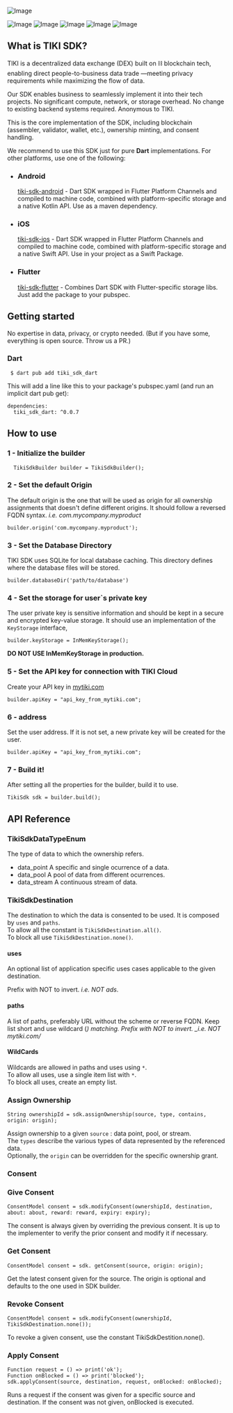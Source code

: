 ![Image](https://user-images.githubusercontent.com/3769672/184012083-4c3598d2-f81c-43f4-85cb-54fd731aeb1b.png)

![Image](https://img.shields.io/github/deployments/tiki/tiki-sdk-dart/Production?label=deployment&logo=github)
![Image](https://img.shields.io/github/workflow/status/tiki/tiki-sdk-dart/docs?label=docs&logo=github)
![Image](https://img.shields.io/pub/v/tiki_sdk_dart?logo=dart)
![Image](https://img.shields.io/pub/points/tiki_sdk_dart?logo=dart)
![Image](https://img.shields.io/github/license/tiki/tiki-sdk-dart)

## What is TIKI SDK?
TIKI is a decentralized data exchange (DEX) built on ⛓ blockchain tech, enabling direct people-to-business data trade —meeting privacy requirements while maximizing the flow of data.

Our SDK enables business to seamlessly implement it into their tech projects. No significant compute, network, or storage overhead. No change to existing backend systems required. Anonymous to TIKI.

This is the core implementation of the SDK, including blockchain (assembler, validator, wallet, etc.), ownership minting, and consent handling.  

We recommend to use this SDK just for pure **Dart** implementations. For other platforms, use one of the following:

- ### Android 
  [tiki-sdk-android](https://github.com/tiki/tiki-sdk-android) - Dart SDK wrapped in Flutter Platform Channels and compiled to machine code, combined with platform-specific storage and a native Kotlin API. Use as a maven dependency.

- ### iOS
  [tiki-sdk-ios](https://github.com/tiki/tiki-sdk-ios) - Dart SDK wrapped in Flutter Platform Channels and compiled to machine code, combined with platform-specific storage and a native Swift API. Use in your project as a Swift Package.

- ### Flutter
  [tiki-sdk-flutter](https://github.com/tiki/tiki-sdk-flutter) - Combines Dart SDK with Flutter-specific storage libs. Just add the package to your pubspec.

## Getting started

No expertise in data, privacy, or crypto needed.
(But if you have some, everything is open source. Throw us a PR.)


### Dart

```
 $ dart pub add tiki_sdk_dart
```
This will add a line like this to your package's pubspec.yaml (and run an implicit dart pub get):
```
dependencies:
  tiki_sdk_dart: ^0.0.7
```


## How to use

### 1 - Initialize the builder

```
  TikiSdkBuilder builder = TikiSdkBuilder();
```

### 2 - Set the default Origin

The default origin is the one that will be used as origin for all ownership assignments that doesn't define different origins. It should follow a reversed FQDN syntax. _i.e. com.mycompany.myproduct_

```
builder.origin('com.mycompany.myproduct');
```

### 3 - Set the Database Directory

TIKI SDK uses SQLite for local database caching. This directory defines where the database files will be stored.

```
builder.databaseDir('path/to/database')
```

### 4 - Set the storage for user`s private key
The user private key is sensitive information and should be kept in a secure and encrypted key-value storage. It should use an implementation of the `KeyStorage` interface,
```
builder.keyStorage = InMemKeyStorage();
```

**DO NOT USE InMemKeyStorage in production.**
### 5 - Set the API key for connection with TIKI Cloud
Create your API key in [mytiki.com](mytiki.com)
```
builder.apiKey = "api_key_from_mytiki.com";
```

### 6 - address
Set the user address. If it is not set, a new private key will be created for the user.
```
builder.apiKey = "api_key_from_mytiki.com";
```
### 7 - Build it!
After setting all the properties for the builder, build it to use.
```
TikiSdk sdk = builder.build();
```

## API Reference
### TikiSdkDataTypeEnum
The type of data to which the ownership refers.
* data_point
  A specific and single ocurrence of a data.
* data_pool
  A pool of data from different ocurrences.
* data_stream
  A continuous stream of data.
### TikiSdkDestination
The destination to which the data is consented to be used.
It is composed by `uses` and `paths`.<br/>
To allow all the constant is `TikiSdkDestination.all()`. <br/>To block all use `TikiSdkDestination.none()`.
#### uses
 An optional list of application specific uses cases applicable to the given destination.<br />

 Prefix with NOT to invert. _i.e. NOT ads_. </br >

#### paths
A list of paths, preferably URL without the scheme or reverse FQDN. Keep list short and use wildcard (*) matching. Prefix with NOT to invert. _i.e. NOT mytiki.com/*
#### WildCards

 Wildcards are allowed in paths and uses using `*`. <br/> To allow all uses, use a single item list with `*`. <br/> To block all uses, create an empty list.
### Assign Ownership
```
String ownershipId = sdk.assignOwnership(source, type, contains, origin: origin);
```
Assign ownership to a given `source` : data point, pool, or stream.<br />
The `types` describe the various types of data represented by the referenced data. <br />
Optionally, the `origin` can be overridden for the specific ownership grant.

### Consent
### Give Consent
```
ConsentModel consent = sdk.modifyConsent(ownershipId, destination, about: about, reward: reward, expiry: expiry);
```
The consent is always given by overriding the previous consent. It is up to the implementer to verify the prior consent and modify it if necessary.
### Get Consent
```
ConsentModel consent = sdk. getConsent(source, origin: origin);
```
Get the latest consent given for the source. The origin is optional and defaults to the one used in SDK builder.
### Revoke Consent
```
ConsentModel consent = sdk.modifyConsent(ownershipId, TikiSdkDestination.none());
```
To revoke a given consent, use the constant TikiSdkDestition.none().
### Apply Consent
```
Function request = () => print('ok');
Function onBlocked = () => print('blocked');
sdk.applyConsent(source, destination, request, onBlocked: onBlocked);
```
Runs a request if the consent was given for a specific source and destination. If the consent was not given, onBlocked is executed.














